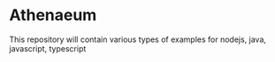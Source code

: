 # Athenaeum
This repository will contain various types of examples for nodejs, java, javascript, typescript 
